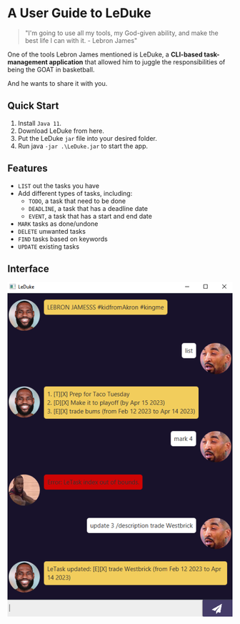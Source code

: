 # A User Guide to LeDuke

> "I'm going to use all my tools, my God-given ability,
> and make the best life I can with it. - Lebron James"

One of the tools Lebron James mentioned is LeDuke, a **CLI-based task-management application** that
allowed him to juggle the responsibilities of being the GOAT in basketball.

And he wants to share it with you.

## Quick Start

1. Install `Java 11`.
2. Download LeDuke from here.
3. Put the LeDuke `jar` file into your desired folder.
4. Run java `-jar .\LeDuke.jar` to start the app.


## Features

- `LIST` out the tasks you have
- Add different types of tasks, including:
   - `TODO`, a task that need to be done
   - `DEADLINE`, a task that has a deadline date
   - `EVENT`, a task that has a start and end date
- `MARK` tasks as done/undone
- `DELETE` unwanted tasks
- `FIND` tasks based on keywords
- `UPDATE` existing tasks

## Interface

![LeDuke](docs/Ui.png)